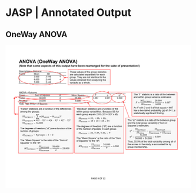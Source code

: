 # JASP | Annotated Output

## OneWay ANOVA

<p align="center"><kbd><img src="oneway.png"></kbd></p>
